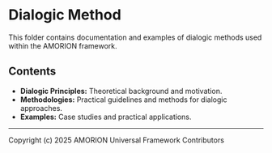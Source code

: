 # Dialogic Method

This folder contains documentation and examples of dialogic methods used within the AMORION framework.

## Contents

- **Dialogic Principles:** Theoretical background and motivation.
- **Methodologies:** Practical guidelines and methods for dialogic approaches.
- **Examples:** Case studies and practical applications.

---

Copyright (c) 2025 AMORION Universal Framework Contributors
